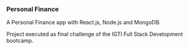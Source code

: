 ### Personal Finance

A Personal Finance app with React.js, Node.js and MongoDB.

Project executed as final challenge of the IGTI Full Stack Development bootcamp.
